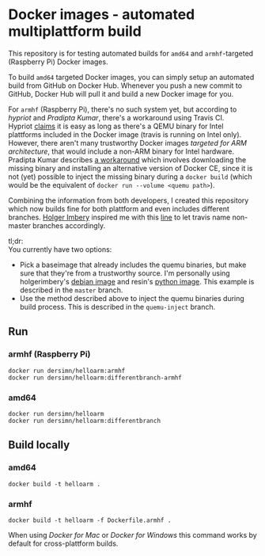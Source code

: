 # Docker images - automated multiplattform build

This repository is for testing automated builds for `amd64` and `armhf`-targeted (Raspberry Pi) Docker images.  

To build `amd64` targeted Docker images, you can simply setup an automated build from GitHub on Docker Hub. Whenever you push a new commit to GitHub, Docker Hub will pull it and build a new Docker image for you.

For `armhf` (Raspberry Pi), there's no such system yet, but according to *hypriot* and *Pradipta Kumar*, there's a workaround using Travis CI.  
Hypriot [claims][1] it is easy as long as there's a QEMU binary for Intel plattforms included in the Docker image (travis is running on Intel only). However, there aren't many trustworthy Docker images _targeted for ARM architecture_, that would include a non-ARM binary for Intel hardware.  
Pradipta Kumar describes [a workaround][2] which involves downloading the missing binary and installing an alternative version of Docker CE, since it is not (yet) possible to inject the missing binary during a `docker build` (which would be the equivalent of `docker run --volume <quemu path>`).

Combining the information from both developers, I created this repository which now builds fine for both plattform and even includes different branches. [Holger Imbery](https://github.com/holgerimbery) inspired me with this [line][3] to let travis name non-master branches accordingly.

tl;dr:  
You currently have two options:  

- Pick a baseimage that already includes the quemu binaries, but make sure that they're from a trustworthy source. I'm personally using holgerimbery's [debian image](https://hub.docker.com/r/holgerimbery/debian) and resin's [python image](https://hub.docker.com/r/resin/raspberrypi3-python). This example is described in the `master` branch.
- Use the method described above to inject the quemu binaries during build process. This is described in the `quemu-inject` branch.

## Run

### armhf (Raspberry Pi)

	docker run dersimn/helloarm:armhf
	docker run dersimn/helloarm:differentbranch-armhf

### amd64

	docker run dersimn/helloarm
	docker run dersimn/helloarm:differentbranch

## Build locally

### amd64

	docker build -t helloarm .

### armhf

	docker build -t helloarm -f Dockerfile.armhf .

When using *Docker for Mac* or *Docker for Windows* this command works by default for cross-plattform builds.


[1]: https://blog.hypriot.com/post/setup-simple-ci-pipeline-for-arm-images/ 
[2]: https://developer.ibm.com/linuxonpower/2017/07/28/travis-multi-architecture-ci-workflow/
[3]: https://github.com/hobbyquaker/hm2mqtt.js/blob/10c5a62013b9beb4341e4239e7e85fea92f54581/.travis.yml#L28
